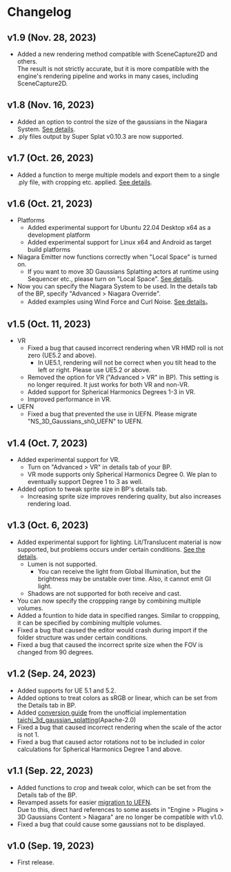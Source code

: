 # Changelog

## v1.9 (Nov. 28, 2023)
- Added a new rendering method compatible with SceneCapture2D and others.  
	The result is not strictly accurate, but it is more compatible with the engine's rendering pipeline and works in many cases, including SceneCapture2D.

## v1.8 (Nov. 16, 2023)
- Added an option to control the size of the gaussians in the Niagara System. [See details](../how-to-niagara/#use-your-own-niagara).
- .ply files output by Super Splat v0.10.3 are now supported.

## v1.7 (Oct. 26, 2023)
- Added a function to merge multiple models and export them to a single .ply file, with cropping etc. applied. [See details](../how-to-export).

## v1.6 (Oct. 21, 2023)
- Platforms
    - Added experimental support for Ubuntu 22.04 Desktop x64 as a development platform
    - Added experimental support for Linux x64 and Android as target build platforms
- Niagara Emitter now functions correctly when "Local Space" is turned on.
    - If you want to move 3D Gaussians Splatting actors at runtime using Sequencer etc., please turn on "Local Space". [See details](../how-to-niagara).
- Now you can specify the Niagara System to be used. In the details tab of the BP, specify "Advanced > Niagara Override".
    - Added examples using Wind Force and Curl Noise. [See details](../how-to-niagara/#use-your-own-niagara)。

## v1.5 (Oct. 11, 2023)
- VR
    - Fixed a bug that caused incorrect rendering when VR HMD roll is not zero (UE5.2 and above).
        - In UE5.1, rendering will not be correct when you tilt head to the left or right. Please use UE5.2 or above.
    - Removed the option for VR ("Advanced > VR" in BP). This setting is no longer required. It just works for both VR and non-VR.
    - Added support for Spherical Harmonics Degrees 1-3 in VR.
    - Improved performance in VR.
- UEFN
    - Fixed a bug that prevented the use in UEFN. Please migrate "NS_3D_Gaussians_sh0_UEFN" to UEFN.

## v1.4 (Oct. 7, 2023)
- Added experimental support for VR.
    - Turn on "Advanced > VR" in details tab of your BP.
    - VR mode supports only Spherical Harmonics Degree 0. We plan to eventually support Degree 1 to 3 as well.
- Added option to tweak sprite size in BP's details tab.
    - Increasing sprite size improves rendering quality, but also increases rendering load.

## v1.3 (Oct. 6, 2023)
- Added experimental support for lighting. Lit/Translucent material is now supported, but problems occurs under certain conditions. [See the details](../how-to-import#known-issues).
    - Lumen is not supported.
        - You can receive the light from Global Illumination, but the brightness may be unstable over time. Also, it cannot emit GI light.
    - Shadows are not supported for both receive and cast.
- You can now specify the croppping range by combining multiple volumes.
- Added a fcuntion to hide data in specified ranges. Similar to croppping, it can be specified by combining multiple volumes.
- Fixed a bug that caused the editor would crash during import if the folder structure was under certain conditions.
- Fixed a bug that caused the incorrect sprite size when the FOV is changed from 90 degrees.

## v1.2 (Sep. 24, 2023)
- Added supports for UE 5.1 and 5.2.
- Added options to treat colors as sRGB or linear, which can be set from the Details tab in BP.
- Added [conversion guide](../how-to-unofficial) from the unofficial implementation [taichi_3d_gaussian_splatting](https://github.com/wanmeihuali/taichi_3d_gaussian_splatting)(Apache-2.0)
- Fixed a bug that caused incorrect rendering when the scale of the actor is not 1.
- Fixed a bug that caused actor rotations not to be included in color calculations for Spherical Harmonics Degree 1 and above.

## v1.1 (Sep. 22, 2023)
- Added functions to crop and tweak color, which can be set from the Details tab of the BP.
- Revamped assets for easier [migration to UEFN](../how-to-uefn).  
  Due to this, direct hard references to some assets in "Engine > Plugins > 3D Gaussians Content > Niagara" are no longer be compatible with v1.0.
- Fixed a bug that could cause some gaussians not to be displayed.

## v1.0 (Sep. 19, 2023)
- First release.